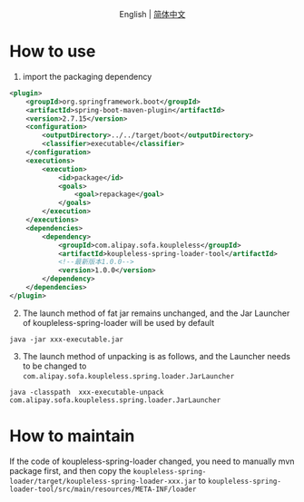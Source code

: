 <div align="center">

English | [简体中文](./README-zh_CN.md)

</div>

# How to use

1. import the packaging dependency
```xml
<plugin>
    <groupId>org.springframework.boot</groupId>
    <artifactId>spring-boot-maven-plugin</artifactId>
    <version>2.7.15</version>
    <configuration>
        <outputDirectory>../../target/boot</outputDirectory>
        <classifier>executable</classifier>
    </configuration>
    <executions>
        <execution>
            <id>package</id>
            <goals>
                <goal>repackage</goal>
            </goals>
        </execution>
    </executions>
    <dependencies>
        <dependency>
            <groupId>com.alipay.sofa.koupleless</groupId>
            <artifactId>koupleless-spring-loader-tool</artifactId>
            <!--最新版本1.0.0-->
            <version>1.0.0</version>
        </dependency>
    </dependencies>
</plugin>
```
2. The launch method of fat jar remains unchanged, and the Jar Launcher of koupleless-spring-loader will be used by default
```shell
java -jar xxx-executable.jar
```
3. The launch method of unpacking is as follows, and the Launcher needs to be changed to `com.alipay.sofa.koupleless.spring.loader.JarLauncher`
```shell
java -classpath  xxx-executable-unpack com.alipay.sofa.koupleless.spring.loader.JarLauncher
```

# How to maintain

If the code of koupleless-spring-loader changed, you need to manually mvn package first, and then copy the `koupleless-spring-loader/target/koupleless-spring-loader-xxx.jar` to `koupleless-spring-loader-tool/src/main/resources/META-INF/loader`

